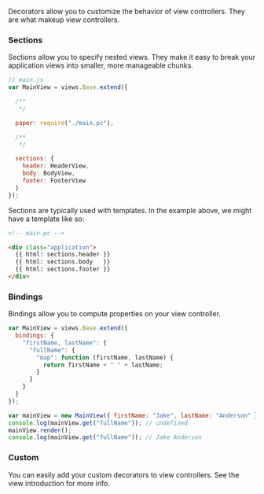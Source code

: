 Decorators allow you to customize the behavior of view controllers. They are what makeup view controllers.

### Sections

Sections allow you to specify nested views. They make it easy to break your application views into smaller,
more manageable chunks.

```javascript
// main.js
var MainView = views.Base.extend({

  /**
   */

  paper: require("./main.pc"),

  /**
   */

  sections: {
    header: HeaderView,
    body: BodyView,
    footer: FooterView
  }
});
```

Sections are typically used with templates. In the example above, we might have a template like so:

```html
<!-- main.pc -->

<div class="application">
  {{ html: sections.header }}
  {{ html: sections.body   }}
  {{ html: sections.footer }}
</div>
```

### Bindings

Bindings allow you to compute properties on your view controller.

```javascript
var MainView = views.Base.extend({
  bindings: {
    "firstName, lastName": {
      "fullName": {
        "map": function (firstName, lastName) {
          return firstName + " " + lastName;
        }
      }
    }
  }
});

var mainView = new MainView({ firstName: "Jake", lastName: "Anderson" });
console.log(mainView.get("fullName")); // undefined
mainView.render();
console.log(mainView.get("fullName")); // Jake Anderson
```

### Custom

You can easily add your custom decorators to view controllers. See the view introduction for more info.
